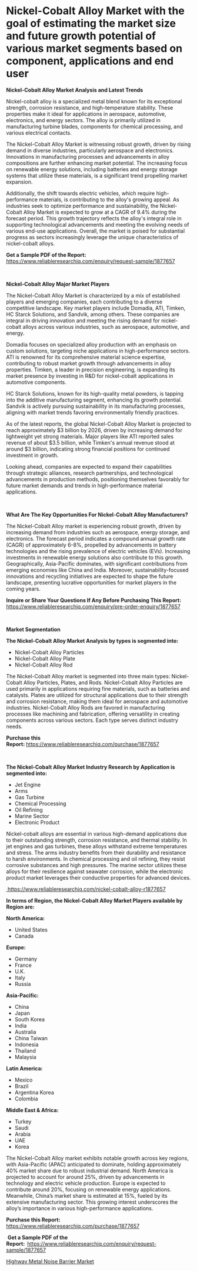 <p><h1>Nickel-Cobalt Alloy Market with the goal of estimating the market size and future growth potential of various market segments based on component, applications and end user</h1></p><p><strong>Nickel-Cobalt Alloy Market Analysis and Latest Trends</strong></p>
<p><p>Nickel-cobalt alloy is a specialized metal blend known for its exceptional strength, corrosion resistance, and high-temperature stability. These properties make it ideal for applications in aerospace, automotive, electronics, and energy sectors. The alloy is primarily utilized in manufacturing turbine blades, components for chemical processing, and various electrical contacts. </p><p>The Nickel-Cobalt Alloy Market is witnessing robust growth, driven by rising demand in diverse industries, particularly aerospace and electronics. Innovations in manufacturing processes and advancements in alloy compositions are further enhancing market potential. The increasing focus on renewable energy solutions, including batteries and energy storage systems that utilize these materials, is a significant trend propelling market expansion. </p><p>Additionally, the shift towards electric vehicles, which require high-performance materials, is contributing to the alloy's growing appeal. As industries seek to optimize performance and sustainability, the Nickel-Cobalt Alloy Market is expected to grow at a CAGR of 9.4% during the forecast period. This growth trajectory reflects the alloy's integral role in supporting technological advancements and meeting the evolving needs of various end-use applications. Overall, the market is poised for substantial progress as sectors increasingly leverage the unique characteristics of nickel-cobalt alloys.</p></p>
<p><strong>Get a Sample PDF of the Report:&nbsp;</strong> <a href="https://www.reliableresearchiq.com/enquiry/request-sample/1877657?utm_campaign=3352&utm_medium=2&utm_source=Github&utm_content=ia&utm_term=03042025&utm_id=nickel-cobalt-alloy">https://www.reliableresearchiq.com/enquiry/request-sample/1877657</a></p>
<p>&nbsp;</p>
<p><strong>Nickel-Cobalt Alloy Major Market Players</strong></p>
<p><p>The Nickel-Cobalt Alloy Market is characterized by a mix of established players and emerging companies, each contributing to a diverse competitive landscape. Key market players include Domadia, ATI, Timken, HC Starck Solutions, and Sandvik, among others. These companies are integral in driving innovation and meeting the rising demand for nickel-cobalt alloys across various industries, such as aerospace, automotive, and energy.</p><p>Domadia focuses on specialized alloy production with an emphasis on custom solutions, targeting niche applications in high-performance sectors. ATI is renowned for its comprehensive material science expertise, contributing to robust market growth through advancements in alloy properties. Timken, a leader in precision engineering, is expanding its market presence by investing in R&D for nickel-cobalt applications in automotive components.</p><p>HC Starck Solutions, known for its high-quality metal powders, is tapping into the additive manufacturing segment, enhancing its growth potential. Sandvik is actively pursuing sustainability in its manufacturing processes, aligning with market trends favoring environmentally friendly practices.</p><p>As of the latest reports, the global Nickel-Cobalt Alloy Market is projected to reach approximately $3 billion by 2026, driven by increasing demand for lightweight yet strong materials. Major players like ATI reported sales revenue of about $3.5 billion, while Timken's annual revenue stood at around $3 billion, indicating strong financial positions for continued investment in growth.</p><p>Looking ahead, companies are expected to expand their capabilities through strategic alliances, research partnerships, and technological advancements in production methods, positioning themselves favorably for future market demands and trends in high-performance material applications.</p></p>
<p>&nbsp;</p>
<p><strong>What Are The Key Opportunities For Nickel-Cobalt Alloy Manufacturers?</strong></p>
<p><p>The Nickel-Cobalt Alloy market is experiencing robust growth, driven by increasing demand from industries such as aerospace, energy storage, and electronics. The forecast period indicates a compound annual growth rate (CAGR) of approximately 6-8%, propelled by advancements in battery technologies and the rising prevalence of electric vehicles (EVs). Increasing investments in renewable energy solutions also contribute to this growth. Geographically, Asia-Pacific dominates, with significant contributions from emerging economies like China and India. Moreover, sustainability-focused innovations and recycling initiatives are expected to shape the future landscape, presenting lucrative opportunities for market players in the coming years.</p></p>
<p><strong>Inquire or Share Your Questions If Any Before Purchasing This Report:</strong> <a href="https://www.reliableresearchiq.com/enquiry/pre-order-enquiry/1877657?utm_campaign=3352&utm_medium=2&utm_source=Github&utm_content=ia&utm_term=03042025&utm_id=nickel-cobalt-alloy">https://www.reliableresearchiq.com/enquiry/pre-order-enquiry/1877657</a></p>
<p>&nbsp;</p>
<p><strong>Market Segmentation</strong></p>
<p><strong>The Nickel-Cobalt Alloy Market Analysis by types is segmented into:</strong></p>
<p><ul><li>Nickel-Cobalt Alloy Particles</li><li>Nickel-Cobalt Alloy Plate</li><li>Nickel-Cobalt Alloy Rod</li></ul></p>
<p><p>The Nickel-Cobalt Alloy market is segmented into three main types: Nickel-Cobalt Alloy Particles, Plates, and Rods. Nickel-Cobalt Alloy Particles are used primarily in applications requiring fine materials, such as batteries and catalysts. Plates are utilized for structural applications due to their strength and corrosion resistance, making them ideal for aerospace and automotive industries. Nickel-Cobalt Alloy Rods are favored in manufacturing processes like machining and fabrication, offering versatility in creating components across various sectors. Each type serves distinct industry needs.</p></p>
<p><strong>Purchase this Report:&nbsp;</strong><a href="https://www.reliableresearchiq.com/purchase/1877657?utm_campaign=3352&utm_medium=2&utm_source=Github&utm_content=ia&utm_term=03042025&utm_id=nickel-cobalt-alloy">https://www.reliableresearchiq.com/purchase/1877657</a></p>
<p>&nbsp;</p>
<p><strong>The Nickel-Cobalt Alloy Market Industry Research by Application is segmented into:</strong></p>
<p><ul><li>Jet Engine</li><li>Arms</li><li>Gas Turbine</li><li>Chemical Processing</li><li>Oil Refining</li><li>Marine Sector</li><li>Electronic Product</li></ul></p>
<p><p>Nickel-cobalt alloys are essential in various high-demand applications due to their outstanding strength, corrosion resistance, and thermal stability. In jet engines and gas turbines, these alloys withstand extreme temperatures and stress. The arms industry benefits from their durability and resistance to harsh environments. In chemical processing and oil refining, they resist corrosive substances and high pressures. The marine sector utilizes these alloys for their resilience against seawater corrosion, while the electronic product market leverages their conductive properties for advanced devices.</p></p>
<p><a href="https://www.reliableresearchiq.com/nickel-cobalt-alloy-r1877657?utm_campaign=3352&utm_medium=2&utm_source=Github&utm_content=ia&utm_term=03042025&utm_id=nickel-cobalt-alloy">&nbsp;https://www.reliableresearchiq.com/nickel-cobalt-alloy-r1877657</a></p>
<p><strong>In terms of Region, the Nickel-Cobalt Alloy Market Players available by Region are:</strong></p>
<p>
    <p> <strong> North America: </strong>
        <ul>
            <li>United States</li>
            <li>Canada</li>
        </ul>
        </p> 
    <p> <strong> Europe: </strong>
        <ul>
            <li>Germany</li>
            <li>France</li>
            <li>U.K.</li>
            <li>Italy</li>
            <li>Russia</li>
        </ul>
        </p> 
    <p> <strong> Asia-Pacific: </strong>
        <ul>
            <li>China</li>
            <li>Japan</li>
            <li>South Korea</li>
            <li>India</li>
            <li>Australia</li>
            <li>China Taiwan</li>
            <li>Indonesia</li>
            <li>Thailand</li>
            <li>Malaysia</li>
        </ul>
        </p> 
    <p> <strong> Latin America: </strong>
        <ul>
            <li>Mexico</li>
            <li>Brazil</li>
            <li>Argentina Korea</li>
            <li>Colombia</li>
        </ul>
        </p> 
    <p> <strong> Middle East & Africa: </strong>
        <ul>
            <li>Turkey</li>
            <li>Saudi</li>
            <li>Arabia</li>
            <li>UAE</li>
            <li>Korea</li>
        </ul>
    </p>
    </p>
<p><p>The Nickel-Cobalt Alloy market exhibits notable growth across key regions, with Asia-Pacific (APAC) anticipated to dominate, holding approximately 40% market share due to robust industrial demand. North America is projected to account for around 25%, driven by advancements in technology and electric vehicle production. Europe is expected to contribute around 20%, focusing on renewable energy applications. Meanwhile, China’s market share is estimated at 15%, fueled by its extensive manufacturing sector. This growing interest underscores the alloy’s importance in various high-performance applications.</p></p>
<p><strong>Purchase this Report: </strong><a href="https://www.reliableresearchiq.com/purchase/1877657?utm_campaign=3352&utm_medium=2&utm_source=Github&utm_content=ia&utm_term=03042025&utm_id=nickel-cobalt-alloy">https://www.reliableresearchiq.com/purchase/1877657</a></p>
<p>&nbsp;<strong>Get a Sample PDF of the Report:&nbsp;&nbsp;</strong><a href="https://www.reliableresearchiq.com/enquiry/request-sample/1877657?utm_campaign=3352&utm_medium=2&utm_source=Github&utm_content=ia&utm_term=03042025&utm_id=nickel-cobalt-alloy">https://www.reliableresearchiq.com/enquiry/request-sample/1877657</a></p>
<p><strong></strong></p>
<p><p><a href="https://github.com/boccalyver5k/Market-Research-Report-List-1/blob/main/highway-metal-noise-barrier-market.md?utm_campaign=3352&utm_medium=2&utm_source=Github&utm_content=ia&utm_term=03042025&utm_id=nickel-cobalt-alloy">Highway Metal Noise Barrier Market</a></p></p>